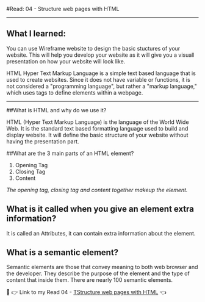 #Read: 04 - Structure web pages with HTML

---  

## What I learned:

You can use Wireframe website to design the basic stuctures of your website.  This will help you develop your website as it will give you a visuall presentation on how your website will look like. 

HTML 
Hyper Text Markup Language is a simple text based language that is used to create websites.  Since it does not have variable or functions, it is not considered a "programming language", but rather a "markup language," which uses tags to define elements within a webpage.

--- 


##What is HTML and why do we use it?

HTML (Hyper Text Markup Language) is the language of the World Wide Web.   It is the standard text based formatting language used to build and display website. It will define the basic structure of your website without having the presentation part.
  

##What are the 3 main parts of an HTML element?

1. Opening Tag
1. Closing Tag
1. Content

*The opening tag, closing tag and content together makeup the element.* 


## What is it called when you give an element extra information?

It is called an Attributes, it can contain extra information about the element.

## What is a semantic element?

Semantic elements are those that convey meaning to both web browser and the developer.  They describe the purpose of the element and the type of content that inside them. There are nearly 100 semantic elements.


:wave:
:point_right: Link to my Read 04 - [TStructure web pages with HTML](https://BrettF5.github.io/reading-notes/Read04) :point_left: